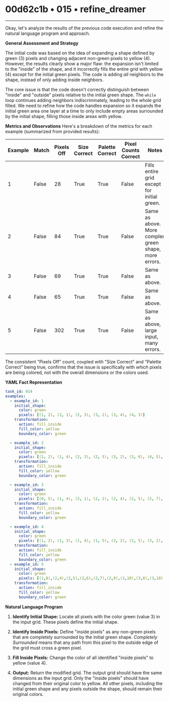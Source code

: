 # 00d62c1b • 015 • refine_dreamer

---
Okay, let's analyze the results of the previous code execution and refine the natural language program and approach.

**General Assessment and Strategy**

The initial code was based on the idea of expanding a shape defined by green (3) pixels and changing adjacent non-green pixels to yellow (4). However, the results clearly show a major flaw: the expansion isn't limited to the "inside" of the shape, and it incorrectly fills the entire grid with yellow (4) except for the initial green pixels. The code is adding *all* neighbors to the shape, instead of only adding inside neighbors.

The core issue is that the code doesn't correctly distinguish between "inside" and "outside" pixels relative to the initial green shape. The `while` loop continues adding neighbors indiscriminately, leading to the whole grid filled. We need to refine how the code handles expansion so it expands the initial green area one layer at a time to only include empty areas surrounded by the initial shape, filling those inside areas with yellow.

**Metrics and Observations**
Here's a breakdown of the metrics for each example (summarized from provided results):

| Example | Match | Pixels Off | Size Correct | Palette Correct | Pixel Counts Correct | Notes                                                                                 |
|---------|-------|------------|--------------|-----------------|----------------------|---------------------------------------------------------------------------------------|
| 1       | False | 28         | True         | True            | False                | Fills entire grid except for initial green.                                         |
| 2       | False | 84         | True         | True            | False                | Same as above. More complex green shape, more errors.                               |
| 3       | False | 69         | True         | True            | False                | Same as above.                                                                        |
| 4       | False | 65         | True         | True            | False                | Same as above.                                                                        |
| 5       | False | 302        | True         | True            | False                | Same as above, large input, many errors.                                               |

The consistent "Pixels Off" count, coupled with "Size Correct" and "Palette Correct" being true, confirms that the issue is specifically with *which* pixels are being colored, not with the overall dimensions or the colors used.

**YAML Fact Representation**

```yaml
task_id: 014
examples:
  - example_id: 1
    initial_shape:
      color: green
      pixels: [(1, 2), (2, 1), (2, 3), (3, 2), (3, 4), (4, 3)]
    transformation:
      action: fill_inside
      fill_color: yellow
      boundary_color: green

  - example_id: 2
    initial_shape:
      color: green
      pixels: [(1, 2), (1, 4), (2, 3), (2, 5), (3, 2), (3, 6), (4, 5), (4, 7), (5, 3), (5, 5), (5, 6), (6, 2), (6, 3), (6, 4)]
    transformation:
      action: fill_inside
      fill_color: yellow
      boundary_color: green

  - example_id: 3
    initial_shape:
      color: green
      pixels: [(0, 5), (1, 4), (2, 1), (2, 2), (2, 4), (2, 5), (2, 7), (3, 0), (3, 3), (3, 6), (3, 8), (4, 3), (4, 6), (4, 7), (5, 3), (5, 6), (6, 3), (6, 6), (7, 4), (7, 5), (7, 7), (8, 8)]
    transformation:
      action: fill_inside
      fill_color: yellow
      boundary_color: green

  - example_id: 4
    initial_shape:
      color: green
      pixels: [(1, 2), (1, 3), (1, 4), (1, 5), (2, 2), (2, 5), (3, 2), (3, 5), (3, 7), (4, 2), (4, 3), (4, 4), (4, 5), (4, 6), (4, 7), (4, 8), (5, 3), (6, 3), (6, 7), (6, 8), (7, 3), (7, 4), (7, 7), (8, 3), (8, 5), (8, 8), (9, 4)]
    transformation:
      action: fill_inside
      fill_color: yellow
      boundary_color: green
  - example_id: 5
    initial_shape:
      color: green
      pixels: [(1,8),(2,4),(2,5),(2,6),(2,7),(2,9),(2,10),(3,8),(3,10),(4,8),(4,9),(4,10),(4,11),(4,12),(4,13),(4,14),(4,15),(5,8),(6,4),(6,8),(7,8),(8,8),(9,1),(9,8),(9,9),(9,10),(9,11),(9,12),(9,13),(9,14),(9,15),(11,8),(11,9),(11,10),(12,6),(12,7),(12,9),(12,10),(12,13),(13,7),(13,9),(13,10),(13,15),(14,7),(14,8),(14,9),(14,10),(14,12),(14,14),(14,15),(14,16),(15,10),(16,12),(16,13),(16,14)]
    transformation:
      action: fill_inside
      fill_color: yellow
      boundary_color: green

```

**Natural Language Program**

1.  **Identify Initial Shape:** Locate all pixels with the color green (value 3) in the input grid. These pixels define the initial shape.

2.  **Identify Inside Pixels:** Define "inside pixels" as any non-green pixels that are completely surrounded by the initial green shape. *Completely Surrounded* means that any path from this pixel to the outside edge of the grid must cross a green pixel.

3.  **Fill Inside Pixels:** Change the color of all identified "inside pixels" to yellow (value 4).

4.  **Output:** Return the modified grid. The output grid should have the same dimensions as the input grid. Only the "inside pixels" should have changed from their original color to yellow. All other pixels, including the initial green shape and any pixels outside the shape, should remain their original colors.

